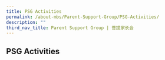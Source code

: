 ```yaml
---
title: PSG Activities
permalink: /about-mbs/Parent-Support-Group/PSG-Activities/
description: ""
third_nav_title: Parent Support Group | 菩提家长会
---
```

## PSG Activities